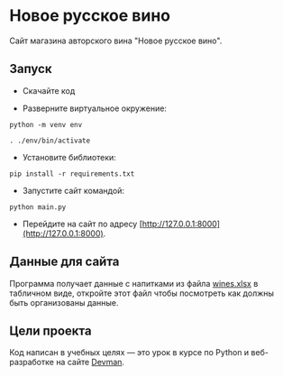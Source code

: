 # Новое русское вино

Сайт магазина авторского вина "Новое русское вино".

## Запуск

- Скачайте код

- Разверните виртуальное окружение:

```
python -m venv env

. ./env/bin/activate
```

- Установите библиотеки: 

```
pip install -r requirements.txt
```

- Запустите сайт командой: 

```
python main.py
```

- Перейдите на сайт по адресу [http://127.0.0.1:8000](http://127.0.0.1:8000).

## Данные для сайта

Программа получает данные с напитками из файла [wines.xlsx](https://github.com/VrHb/wine/blob/master/wines.xlsx) в табличном виде, откройте этот файл чтобы посмотреть как должны быть организованы данные.


## Цели проекта

Код написан в учебных целях — это урок в курсе по Python и веб-разработке на сайте [Devman](https://dvmn.org).
